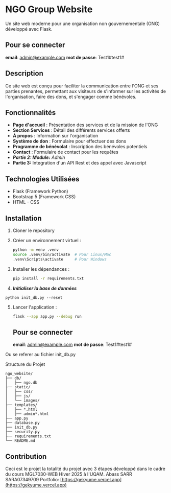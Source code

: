 # NGO Group Website

Un site web moderne pour une organisation non gouvernementale (ONG) développé avec Flask.

## Pour se connecter

**email**: admin@example.com
**mot de passe**: Test1#test1#

## Description

Ce site web est conçu pour faciliter la communication entre l'ONG et ses parties prenantes, permettant aux visiteurs de s'informer sur les activités de l'organisation, faire des dons, et s'engager comme bénévoles.

## Fonctionnalités

- **Page d'accueil** : Présentation des services et de la mission de l'ONG
- **Section Services** : Détail des différents services offerts
- **À propos** : Information sur l'organisation
- **Système de don** : Formulaire pour effectuer des dons
- **Programme de bénévolat** : Inscription des bénévoles potentiels
- **Contact** : Formulaire de contact pour les requêtes
- ***Partie 2: Module:**  Admin*
- **Partie 3:** Integration d'un API Rest et des appel avec Javascript

## Technologies Utilisées

- Flask (Framework Python)
- Bootstrap 5 (Framework CSS)
- HTML - CSS

## Installation

1. Cloner le repository
2. Créer un environnement virtuel :

   ```bash
   python -m venv .venv
   source .venv/bin/activate  # Pour Linux/Mac
   .venv\Scripts\activate     # Pour Windows
   ```
3. Installer les dépendances :

   ```bash
   pip install -r requirements.txt
   ```
4. ***Initialiser la base de données***

```
python init_db.py --reset
```

5. Lancer l'application :

   ```bash
   flask --app app.py --debug run
   ```

   ## Pour se connecter

   **email**: admin@example.com
   **mot de passe**: Test1#test1#

Ou se referer  au fichier init_db.py

Structure du Projet

```
ngo_website/
├── db/
│   ├── ngo.db
├── static/
│   ├── css/
│   ├── js/
│   └── images/
├── templates/
│   ├── *.html
│   ├── admin*.html
├── app.py
├── database.py
├── init_db.py
├── security.py
├── requirements.txt
└── README.md
```

## Contribution

Ceci est le projet la totalité du projet avec 3  étapes développé dans le cadre du cours MGL7030-WEB Hiver 2025 à l'UQAM.
Abass  SARR
SARA07349709
Portfolio: [https://gekyume.vercel.app](https://gekyume.vercel.app)
